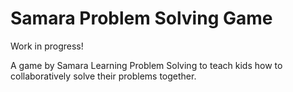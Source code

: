 # Samara Problem Solving Game
Work in progress!

A game by Samara Learning Problem Solving to teach kids how to collaboratively solve their problems together.

